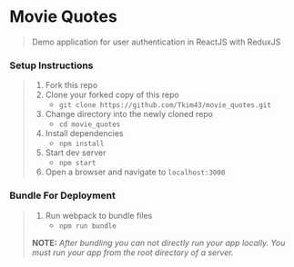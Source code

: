 # Movie Quotes

> Demo application for user authentication in ReactJS with ReduxJS

### Setup Instructions

> 1. Fork this repo
> 1. Clone your forked copy of this repo
>    - `git clone https://github.com/Tkim43/movie_quotes.git`
> 1. Change directory into the newly cloned repo
>    - `cd movie_quotes`
> 1. Install dependencies 
>    - `npm install`
> 1. Start dev server
>    - `npm start`
> 1. Open a browser and navigate to `localhost:3000`

### Bundle For Deployment

> 1. Run webpack to bundle files
>    - `npm run bundle`
> 
> **NOTE:** *After bundling you can not directly run your app locally. You must run your app from the root directory of a server.*
